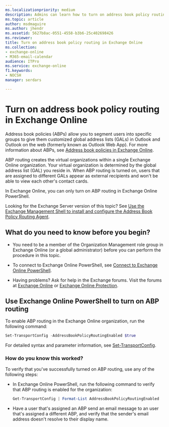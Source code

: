 ```yaml
---
ms.localizationpriority: medium
description: Admins can learn how to turn on address book policy routing in Exchange Online to enable virtual organizations within an organization.
ms.topic: article
author: msdmaguire
ms.author: jhendr
ms.assetid: 5627b8ac-0551-4558-b3b6-25c402698426
ms.reviewer: 
title: Turn on address book policy routing in Exchange Online
ms.collection: 
- exchange-online
- M365-email-calendar
audience: ITPro
ms.service: exchange-online
f1.keywords:
- NOCSH
manager: serdars

---
```


# Turn on address book policy routing in Exchange Online

Address book policies (ABPs) allow you to segment users into specific groups to give them customized global address lists (GALs) in Outlook and Outlook on the web (formerly known as Outlook Web App). For more information about ABPs, see [Address book policies in Exchange Online](address-book-policies.md).

ABP routing creates the virtual organizations within a single Exchange Online organization. Your virtual organization is determined by the global address list (GAL) you reside in. When ABP routing is turned on, users that are assigned to different GALs appear as external recipients and won't be able to view each other's contact cards.

In Exchange Online, you can only turn on ABP routing in Exchange Online PowerShell.

Looking for the Exchange Server version of this topic? See [Use the Exchange Management Shell to install and configure the Address Book Policy Routing Agent](../../../ExchangeServer/email-addresses-and-address-books/address-book-policies/abp-procedures.md#use-the-exchange-management-shell-to-install-and-configure-the-address-book-policy-routing-agent).

## What do you need to know before you begin?

- You need to be a member of the Organization Management role group in Exchange Online (or a global administrator) before you can perform the procedure in this topic.

- To connect to Exchange Online PowerShell, see [Connect to Exchange Online PowerShell](/powershell/exchange/connect-to-exchange-online-powershell).

- Having problems? Ask for help in the Exchange forums. Visit the forums at [Exchange Online](/answers/topics/office-exchange-server-itpro.html) or [Exchange Online Protection](https://social.technet.microsoft.com/forums/forefront/home?forum=FOPE).

## Use Exchange Online PowerShell to turn on ABP routing

To enable ABP routing in the Exchange Online organization, run the following command:

```PowerShell
Set-TransportConfig -AddressBookPolicyRoutingEnabled $true
```

For detailed syntax and parameter information, see [Set-TransportConfig](/powershell/module/exchange/set-transportconfig).

### How do you know this worked?

To verify that you've successfully turned on ABP routing, use any of the following steps:

- In Exchange Online PowerShell, run the following command to verify that ABP routing is enabled for the organization:

   ```PowerShell
   Get-TransportConfig | Format-List AddressBookPolicyRoutingEnabled
   ```

- Have a user that's assigned an ABP send an email message to an user that's assigned a different ABP, and verify that the sender's email address doesn't resolve to their display name.
